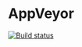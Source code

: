 # AppVeyor
[![Build status](https://ci.appveyor.com/api/projects/status/0r8ttfigmpf7bik8?svg=true)](https://ci.appveyor.com/project/zenitfan88/json-schema)
